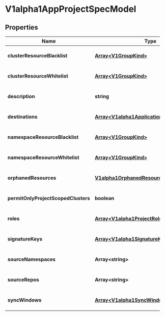 # V1alpha1AppProjectSpecModel

## Properties

Name | Type | Description | Notes
------------ | ------------- | ------------- | -------------
**clusterResourceBlacklist** | [**Array&lt;V1GroupKind&gt;**](V1GroupKind.md) |  | [optional] [default to undefined]
**clusterResourceWhitelist** | [**Array&lt;V1GroupKind&gt;**](V1GroupKind.md) |  | [optional] [default to undefined]
**description** | **string** |  | [optional] [default to undefined]
**destinations** | [**Array&lt;V1alpha1ApplicationDestination&gt;**](V1alpha1ApplicationDestination.md) |  | [optional] [default to undefined]
**namespaceResourceBlacklist** | [**Array&lt;V1GroupKind&gt;**](V1GroupKind.md) |  | [optional] [default to undefined]
**namespaceResourceWhitelist** | [**Array&lt;V1GroupKind&gt;**](V1GroupKind.md) |  | [optional] [default to undefined]
**orphanedResources** | [**V1alpha1OrphanedResourcesMonitorSettings**](V1alpha1OrphanedResourcesMonitorSettings.md) |  | [optional] [default to undefined]
**permitOnlyProjectScopedClusters** | **boolean** |  | [optional] [default to undefined]
**roles** | [**Array&lt;V1alpha1ProjectRole&gt;**](V1alpha1ProjectRole.md) |  | [optional] [default to undefined]
**signatureKeys** | [**Array&lt;V1alpha1SignatureKey&gt;**](V1alpha1SignatureKey.md) |  | [optional] [default to undefined]
**sourceNamespaces** | **Array&lt;string&gt;** |  | [optional] [default to undefined]
**sourceRepos** | **Array&lt;string&gt;** |  | [optional] [default to undefined]
**syncWindows** | [**Array&lt;V1alpha1SyncWindow&gt;**](V1alpha1SyncWindow.md) |  | [optional] [default to undefined]


